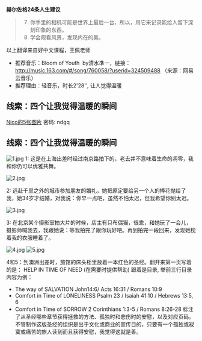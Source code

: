 **赫尔佐格24条人生建议**

> 7. 你手里的相机可能是世界上最后一台，所以，用它来记录能给人留下深刻印象的东西。
> 13. 学会观看风景，发现内在的美。 
 
以上翻译来自好中文课程，王佩老师
 

- 推荐音乐：Bloom of Youth  by清水凖一，链接：http://music.163.com/#/song/760058/?userid=324509488 （来源：网易云音乐）
- 推荐理由：轻音乐，时长2'28'', 让人觉得温暖

## 线索：四个让我觉得温暖的瞬间 
[Nico的5张图片](https://pan.baidu.com/s/1i60qVeH) 密码: ndgq
 
## 线索：四个让我觉得温暖的瞬间 

 ![1.jpg](http://upload-images.jianshu.io/upload_images/8512475-b3872e711c8c68dc.jpg?imageMogr2/auto-orient/strip%7CimageView2/2/w/1240)
1: 这是在上海出差时经过南京路拍下的，老去并不意味着生命的凋零，我和你仍可以优雅共舞。


 ![2.jpg](http://upload-images.jianshu.io/upload_images/8512475-befebb8d6fdbcd3e.jpg?imageMogr2/auto-orient/strip%7CimageView2/2/w/1240)

2:  远赴千里之外的城市参加朋友的婚礼，她把原定要给另一个人的捧花抛给了我，她34岁才结婚，对我说：你早一点吧，虽然不怕太迟，但我希望你别太迟。


 ![3.jpg](http://upload-images.jianshu.io/upload_images/8512475-dd1885b0f0d0876c.jpg?imageMogr2/auto-orient/strip%7CimageView2/2/w/1240)

3: 在北京某个摄影室拍大片的时候，店主有只布偶猫，很乖，和她玩了一会儿，摄影师喊我去，我跟她说：等我拍完了跟你玩好吧。再到拍完一段回来，发现她枕着我的衣服睡着了。


![4.jpg](http://upload-images.jianshu.io/upload_images/8512475-0c3ede93f05c95f4.jpg?imageMogr2/auto-orient/strip%7CimageView2/2/w/1240)
![5.jpg](http://upload-images.jianshu.io/upload_images/8512475-4db1309cd202c91d.jpg?imageMogr2/auto-orient/strip%7CimageView2/2/w/1240)

4和5：到澳洲出差时，旅馆的床头柜里放着一本红色的圣经。翻开来第一页写着的是： HELP IN TIME OF NEED (在需要时提供帮助)
跟着是目录, 举前三行目录内容为例：
+ The way of SALVATION   John14:6/ Acts 16:31 / Romans 10:9
+ Comfort in Time of LONELINESS  Psalm 23 / Isaiah 41:10 / Hebrews 13:5, 6
+ Comfort in Time of SORROW  2 Corinthians 1:3-5 / Romans 8:26-28
标注了从圣经哪些章节获得拯救的方法、孤独时和悲伤时的安慰，以及对应页码。
不管制作这版圣经的组织是出于文化或商业的宣传目的，只要有一个孤独或寂寞或痛苦的旅人读到而且获得安慰，我觉得这就是善。











